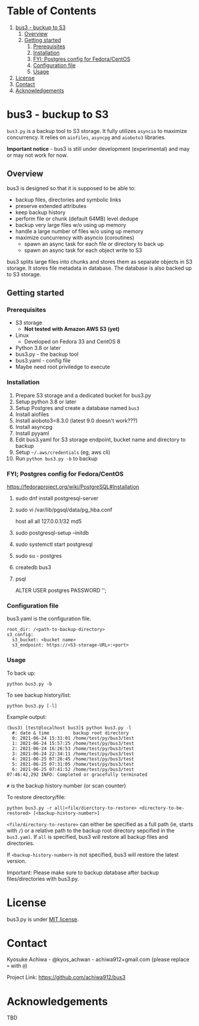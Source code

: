 
# Table of Contents

1.  [bus3 - buckup to S3](#org5b4d2b3)
    1.  [Overview](#org3e5e1b1)
    2.  [Getting started](#orge0a9a39)
        1.  [Prerequisites](#org0230581)
        2.  [Installation](#org065d0c9)
        3.  [FYI; Postgres config for Fedora/CentOS](#org8616237)
        4.  [Configuration file](#org8a6e601)
        5.  [Usage](#org2ad2a5c)
2.  [License](#orgb4a82ce)
3.  [Contact](#org6b1bfe1)
4.  [Acknowledgements](#org03e6acb)



<a id="org5b4d2b3"></a>

# bus3 - buckup to S3

`bus3.py` is a backup tool to S3 storage.  It fully utilizes `asyncio` to maximize concurrency.  It relies on `aiofiles`, `asyncpg` and `aioboto3` libraries.

**Important notice** - bus3 is still under development (experimental) and may or may not work for now.  


<a id="org3e5e1b1"></a>

## Overview

bus3 is designed so that it is supposed to be able to:

-   backup files, directories and symbolic links
-   preserve extended attributes
-   keep backup history
-   perform file or chunk (default 64MB) level dedupe
-   backup very large files w/o using up memory
-   handle a large number of files w/o using up memory
-   maximize cuncurrency with asyncio (coroutines)
    -   spawn an async task for each file or directory to back up
    -   spawn an async task for each object write to S3

bus3 splits large files into chunks and stores them as separate objects in S3 storage.  It stores file metadata in database.  The database is also backed up to S3 storage.


<a id="orge0a9a39"></a>

## Getting started


<a id="org0230581"></a>

### Prerequisites

-   S3 storage
    -   **Not tested with Amazon AWS S3 (yet)**
-   Linux
    -   Developed on Fedora 33 and CentOS 8
-   Python 3.8 or later
-   bus3.py - the backup tool
-   bus3.yaml - config file
-   Maybe need root priviledge to execute


<a id="org065d0c9"></a>

### Installation

1.  Prepare S3 storage and a dedicated bucket for bus3.py
2.  Setup python 3.8 or later
3.  Setup Postgres and create a database named `bus3`
4.  Install aiofiles
5.  Install aioboto3=8.3.0 (latest 9.0 doesn't work???)
6.  Install asyncpg
7.  Install pyyaml
8.  Edit bus3.yaml for S3 storage endpoint, bucket name and directory to backup
9.  Setup `~/.aws/credentials` (eg, aws cli)
10. Run `python bus3.py -b` to backup


<a id="org8616237"></a>

### FYI; Postgres config for Fedora/CentOS

<https://fedoraproject.org/wiki/PostgreSQL#Installation>

1.  sudo dnf install postgresql-server
2.  sudo vi /var/lib/pgsql/data/pg\_hba.conf

    host    all             all             127.0.0.1/32            md5

1.  sudo postgresql-setup &#x2013;initdb
2.  sudo systemctl start postgresql
3.  sudo su - postgres
4.  createdb bus3
5.  psql

    ALTER USER postgres PASSWORD '<db-password>';


<a id="org8a6e601"></a>

### Configuration file

bus3.yaml is the configuration file.

    root_dir: /<path-to-backup-directory>
    s3_config:
      s3_bucket: <bucket name>
      s3_endpoint: https://<S3-storage-URL>:<port>


<a id="org2ad2a5c"></a>

### Usage

To back up:

    python bus3.py -b

To see backup history/list:

    python bus3.py [-l]

Example output:

    (bus3) [test@localhost bus3]$ python bus3.py -l
      #: date & time         backup root directory
      0: 2021-06-24 15:31:01 /home/test/py/bus3/test
      1: 2021-06-24 15:57:25 /home/test/py/bus3/test
      2: 2021-06-24 16:26:53 /home/test/py/bus3/test
      3: 2021-06-24 22:34:11 /home/test/py/bus3/test
      4: 2021-06-25 07:26:45 /home/test/py/bus3/test
      5: 2021-06-25 07:31:05 /home/test/py/bus3/test
      6: 2021-06-25 07:41:52 /home/test/py/bus3/test
    07:46:42,292 INFO: Completed or gracefully terminated

`#` is the backup history number (or scan counter)

To restore directory/file:

    python bus3.py -r all|<file/dierctory-to-restore> <directory-to-be-restored> [<backup-history-number>]

`<file/directory-to-restore>` can either be specified as a full path (ie, starts with `/`) or a relative path to the backup root directory sepcified in the `bus3.yaml`.  If `all` is specified, bus3 will restore all backup files and directories.

If `<backup-history-number>` is not specified, bus3 will restore the latest version.

Important: Please make sure to backup database after backup files/directories with bus3.py.


<a id="orgb4a82ce"></a>

# License

bus3.py is under [MIT license](https://en.wikipedia.org/wiki/MIT_License).


<a id="org6b1bfe1"></a>

# Contact

Kyosuke Achiwa - @kyos\_achwan - achiwa912+gmail.com (please replace `+` with `@`)

Project Link: <https://github.com/achiwa912/bus3>


<a id="org03e6acb"></a>

# Acknowledgements

TBD

